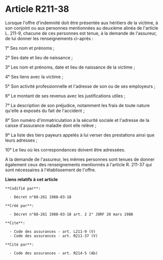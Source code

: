 # Article R211-38

Lorsque l'offre d'indemnité doit être présentée aux héritiers de la victime, à son conjoint ou aux personnes mentionnées au
deuxième alinéa de l'article L. 211-9, chacune de ces personnes est tenue, à la demande de l'assureur, de lui donner les
renseignements ci-après : 

1° Ses nom et prénoms ; 

2° Ses date et lieu de naissance ; 

3° Les nom et prénoms, date et lieu de naissance de la victime ; 

4° Ses liens avec la victime ; 

5° Son activité professionnelle et l'adresse de son ou de ses employeurs ; 

6° Le montant de ses revenus avec les justifications utiles ; 

7° La description de son préjudice, notamment les frais de toute nature qu'elle a exposés du fait de l'accident ; 

8° Son numéro d'immatriculation à la sécurité sociale et l'adresse de la caisse d'assurance maladie dont elle relève ; 

9° La liste des tiers payeurs appelés à lui verser des prestations ainsi que leurs adresses ; 

10° Le lieu où les correspondances doivent être adressées. 

A la demande de l'assureur, les mêmes personnes sont tenues de donner également ceux des renseignements mentionnés à
l'article R. 211-37 qui sont nécessaires à l'établissement de l'offre.

**Liens relatifs à cet article**

	**Codifié par**:

	  - Décret n°88-261 1988-03-18

	**Créé par**:

	  - Décret n°88-261 1988-03-18 art. 2 2° JORF 20 mars 1988

	**Cite**:

	  - Code des assurances - art. L211-9 (V)
	  - Code des assurances - art. R211-37 (V)

	**Cité par**:

	  - Code des assurances - art. R214-5 (Ab)
